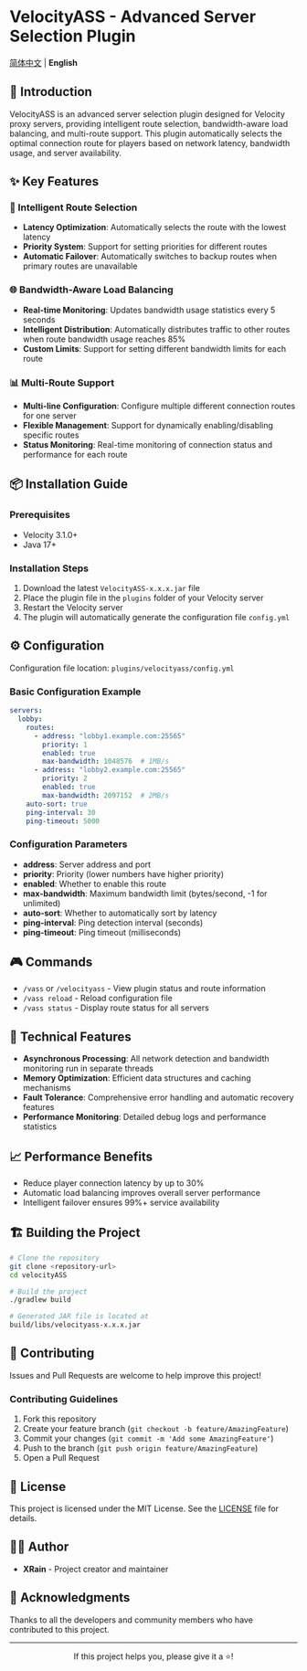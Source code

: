 # VelocityASS - Advanced Server Selection Plugin

[简体中文](README.md) | **English**

## 🚀 Introduction

VelocityASS is an advanced server selection plugin designed for Velocity proxy servers, providing intelligent route selection, bandwidth-aware load balancing, and multi-route support. This plugin automatically selects the optimal connection route for players based on network latency, bandwidth usage, and server availability.

## ✨ Key Features

### 🎯 Intelligent Route Selection
- **Latency Optimization**: Automatically selects the route with the lowest latency
- **Priority System**: Support for setting priorities for different routes
- **Automatic Failover**: Automatically switches to backup routes when primary routes are unavailable

### 🌐 Bandwidth-Aware Load Balancing
- **Real-time Monitoring**: Updates bandwidth usage statistics every 5 seconds
- **Intelligent Distribution**: Automatically distributes traffic to other routes when route bandwidth usage reaches 85%
- **Custom Limits**: Support for setting different bandwidth limits for each route

### 📊 Multi-Route Support
- **Multi-line Configuration**: Configure multiple different connection routes for one server
- **Flexible Management**: Support for dynamically enabling/disabling specific routes
- **Status Monitoring**: Real-time monitoring of connection status and performance for each route

## 📦 Installation Guide

### Prerequisites
- Velocity 3.1.0+
- Java 17+

### Installation Steps
1. Download the latest `VelocityASS-x.x.x.jar` file
2. Place the plugin file in the `plugins` folder of your Velocity server
3. Restart the Velocity server
4. The plugin will automatically generate the configuration file `config.yml`

## ⚙️ Configuration

Configuration file location: `plugins/velocityass/config.yml`

### Basic Configuration Example

```yaml
servers:
  lobby:
    routes:
      - address: "lobby1.example.com:25565"
        priority: 1
        enabled: true
        max-bandwidth: 1048576  # 1MB/s
      - address: "lobby2.example.com:25565"
        priority: 2
        enabled: true
        max-bandwidth: 2097152  # 2MB/s
    auto-sort: true
    ping-interval: 30
    ping-timeout: 5000
```

### Configuration Parameters

- **address**: Server address and port
- **priority**: Priority (lower numbers have higher priority)
- **enabled**: Whether to enable this route
- **max-bandwidth**: Maximum bandwidth limit (bytes/second, -1 for unlimited)
- **auto-sort**: Whether to automatically sort by latency
- **ping-interval**: Ping detection interval (seconds)
- **ping-timeout**: Ping timeout (milliseconds)

## 🎮 Commands

- `/vass` or `/velocityass` - View plugin status and route information
- `/vass reload` - Reload configuration file
- `/vass status` - Display route status for all servers

## 🔧 Technical Features

- **Asynchronous Processing**: All network detection and bandwidth monitoring run in separate threads
- **Memory Optimization**: Efficient data structures and caching mechanisms
- **Fault Tolerance**: Comprehensive error handling and automatic recovery features
- **Performance Monitoring**: Detailed debug logs and performance statistics

## 📈 Performance Benefits

- Reduce player connection latency by up to 30%
- Automatic load balancing improves overall server performance
- Intelligent failover ensures 99%+ service availability

## 🏗️ Building the Project

```bash
# Clone the repository
git clone <repository-url>
cd velocityASS

# Build the project
./gradlew build

# Generated JAR file is located at
build/libs/velocityass-x.x.x.jar
```

## 🤝 Contributing

Issues and Pull Requests are welcome to help improve this project!

### Contributing Guidelines

1. Fork this repository
2. Create your feature branch (`git checkout -b feature/AmazingFeature`)
3. Commit your changes (`git commit -m 'Add some AmazingFeature'`)
4. Push to the branch (`git push origin feature/AmazingFeature`)
5. Open a Pull Request

## 📄 License

This project is licensed under the MIT License. See the [LICENSE](LICENSE) file for details.

## 👨‍💻 Author

- **XRain** - Project creator and maintainer

## 🙏 Acknowledgments

Thanks to all the developers and community members who have contributed to this project.

---

<div align="center">
  If this project helps you, please give it a ⭐️!
</div>